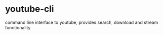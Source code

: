 youtube-cli
===========

command line interface to youtube, provides search, download and stream functionality.